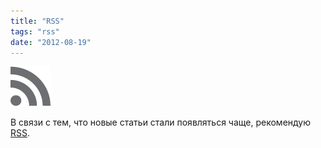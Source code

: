 ```yaml
---
title: "RSS"
tags: "rss"
date: "2012-08-19"
---
```


![](images/1345394895_picons20.png "1345394895_picons20")

В связи с тем, что новые статьи стали появляться чаще, рекомендую [RSS](https://stepansuvorov.com/blog/feed/ "rss").
